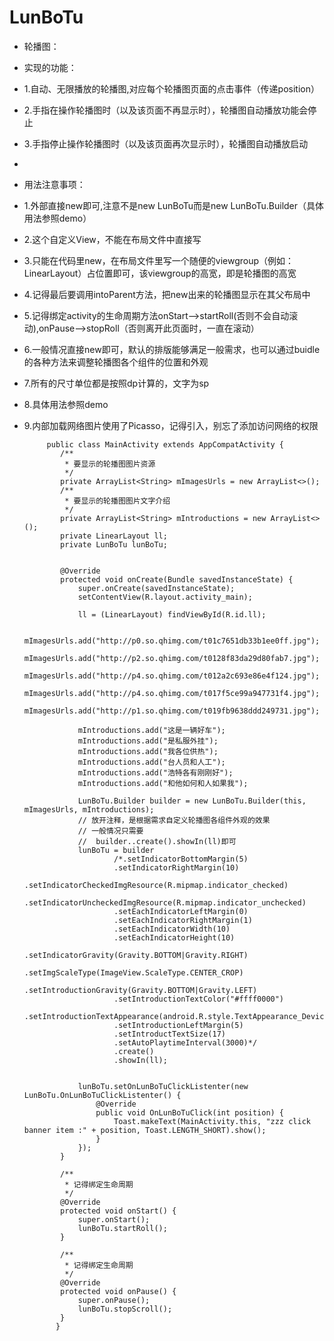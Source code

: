 # LunBoTu

 * 轮播图：
 * 实现的功能：
 * 1.自动、无限播放的轮播图,对应每个轮播图页面的点击事件（传递position）
 * 2.手指在操作轮播图时（以及该页面不再显示时），轮播图自动播放功能会停止
 * 3.手指停止操作轮播图时（以及该页面再次显示时），轮播图自动播放启动
 *
 * 用法注意事项：
 * 1.外部直接new即可,注意不是new LunBoTu而是new LunBoTu.Builder（具体用法参照demo）
 * 2.这个自定义View，不能在布局文件中直接写
 * 3.只能在代码里new，在布局文件里写一个随便的viewgroup（例如：LinearLayout）占位置即可，该viewgroup的高宽，即是轮播图的高宽
 * 4.记得最后要调用intoParent方法，把new出来的轮播图显示在其父布局中
 * 5.记得绑定activity的生命周期方法onStart-->startRoll(否则不会自动滚动),onPause-->stopRoll（否则离开此页面时，一直在滚动）
 * 6.一般情况直接new即可，默认的排版能够满足一般需求，也可以通过buidle的各种方法来调整轮播图各个组件的位置和外观
 * 7.所有的尺寸单位都是按照dp计算的，文字为sp
 * 8.具体用法参照demo
 * 9.内部加载网络图片使用了Picasso，记得引入，别忘了添加访问网络的权限
 
      
            public class MainActivity extends AppCompatActivity {
               /**
                * 要显示的轮播图图片资源
                */
               private ArrayList<String> mImagesUrls = new ArrayList<>();
               /**
                * 要显示的轮播图图片文字介绍
                */
               private ArrayList<String> mIntroductions = new ArrayList<>();
               private LinearLayout ll;
               private LunBoTu lunBoTu;
             
           
               @Override
               protected void onCreate(Bundle savedInstanceState) {
                   super.onCreate(savedInstanceState);
                   setContentView(R.layout.activity_main);
           
                   ll = (LinearLayout) findViewById(R.id.ll);
           
                   mImagesUrls.add("http://p0.so.qhimg.com/t01c7651db33b1ee0ff.jpg");
                   mImagesUrls.add("http://p2.so.qhimg.com/t0128f83da29d80fab7.jpg");
                   mImagesUrls.add("http://p4.so.qhimg.com/t012a2c693e86e4f124.jpg");
                   mImagesUrls.add("http://p4.so.qhimg.com/t017f5ce99a947731f4.jpg");
                   mImagesUrls.add("http://p1.so.qhimg.com/t019fb9638ddd249731.jpg");
           
                   mIntroductions.add("这是一辆好车");
                   mIntroductions.add("是私服外挂");
                   mIntroductions.add("我各位供热");
                   mIntroductions.add("台人员和人工");
                   mIntroductions.add("浩特各有刚刚好");
                   mIntroductions.add("和他如何和人如果我");
           
                   LunBoTu.Builder builder = new LunBoTu.Builder(this, mImagesUrls, mIntroductions);
                   // 放开注释，是根据需求自定义轮播图各组件外观的效果
                   // 一般情况只需要
                   //  builder..create().showIn(ll)即可
                   lunBoTu = builder
                           /*.setIndicatorBottomMargin(5)
                           .setIndicatorRightMargin(10)
                           .setIndicatorCheckedImgResource(R.mipmap.indicator_checked)
                           .setIndicatorUncheckedImgResource(R.mipmap.indicator_unchecked)
                           .setEachIndicatorLeftMargin(0)
                           .setEachIndicatorRightMargin(1)
                           .setEachIndicatorWidth(10)
                           .setEachIndicatorHeight(10)
                           .setIndicatorGravity(Gravity.BOTTOM|Gravity.RIGHT)
                           .setImgScaleType(ImageView.ScaleType.CENTER_CROP)
                           .setIntroductionGravity(Gravity.BOTTOM|Gravity.LEFT)
                           .setIntroductionTextColor("#ffff0000")
                           .setIntroductionTextAppearance(android.R.style.TextAppearance_DeviceDefault_Large_Inverse)
                           .setIntroductionLeftMargin(5)
                           .setIntroductTextSize(17)
                           .setAutoPlaytimeInterval(3000)*/
                           .create()
                           .showIn(ll);
           
           
                   lunBoTu.setOnLunBoTuClickListenter(new LunBoTu.OnLunBoTuClickListenter() {
                       @Override
                       public void OnLunBoTuClick(int position) {
                           Toast.makeText(MainActivity.this, "zzz click banner item :" + position, Toast.LENGTH_SHORT).show();
                       }
                   });
               }
           
               /**
                * 记得绑定生命周期
                */
               @Override
               protected void onStart() {
                   super.onStart();
                   lunBoTu.startRoll();
               }
           
               /**
                * 记得绑定生命周期
                */
               @Override
               protected void onPause() {
                   super.onPause();
                   lunBoTu.stopScroll();
               }
              }
